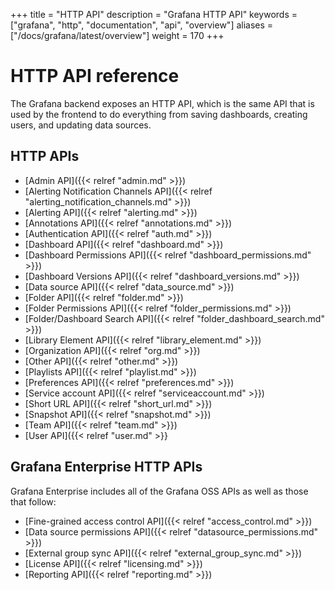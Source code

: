 +++
title = "HTTP API"
description = "Grafana HTTP API"
keywords = ["grafana", "http", "documentation", "api", "overview"]
aliases = ["/docs/grafana/latest/overview"]
weight = 170
+++

# HTTP API reference

The Grafana backend exposes an HTTP API, which is the same API that is used by the frontend to do everything from saving
dashboards, creating users, and updating data sources.

## HTTP APIs

- [Admin API]({{< relref "admin.md" >}})
- [Alerting Notification Channels API]({{< relref "alerting_notification_channels.md" >}})
- [Alerting API]({{< relref "alerting.md" >}})
- [Annotations API]({{< relref "annotations.md" >}})
- [Authentication API]({{< relref "auth.md" >}})
- [Dashboard API]({{< relref "dashboard.md" >}})
- [Dashboard Permissions API]({{< relref "dashboard_permissions.md" >}})
- [Dashboard Versions API]({{< relref "dashboard_versions.md" >}})
- [Data source API]({{< relref "data_source.md" >}})
- [Folder API]({{< relref "folder.md" >}})
- [Folder Permissions API]({{< relref "folder_permissions.md" >}})
- [Folder/Dashboard Search API]({{< relref "folder_dashboard_search.md" >}})
- [Library Element API]({{< relref "library_element.md" >}})
- [Organization API]({{< relref "org.md" >}})
- [Other API]({{< relref "other.md" >}})
- [Playlists API]({{< relref "playlist.md" >}})
- [Preferences API]({{< relref "preferences.md" >}})
- [Service account API]({{< relref "serviceaccount.md" >}})
- [Short URL API]({{< relref "short_url.md" >}})
- [Snapshot API]({{< relref "snapshot.md" >}})
- [Team API]({{< relref "team.md" >}})
- [User API]({{< relref "user.md" >}}

## Grafana Enterprise HTTP APIs

Grafana Enterprise includes all of the Grafana OSS APIs as well as those that follow:

- [Fine-grained access control API]({{< relref "access_control.md" >}})
- [Data source permissions API]({{< relref "datasource_permissions.md" >}})
- [External group sync API]({{< relref "external_group_sync.md" >}})
- [License API]({{< relref "licensing.md" >}})
- [Reporting API]({{< relref "reporting.md" >}})
